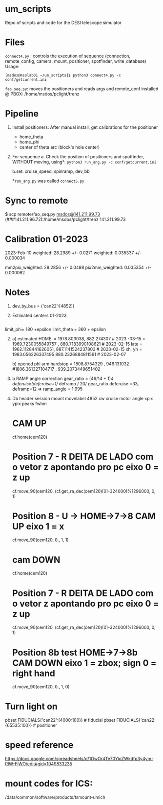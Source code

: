 # um_scripts
Repo of scripts and code for the DESI telescope simulator

# Files
`connect4.py` : controls the execution of sequence (connection, remote_config, camera, mount, positioner, spotfinder, write_database) 
Usage:
```
[msdos@msslab01 ~/um_scripts]$ python3 connect4.py -c conf/getcurrent.ini
```

`fao_seq.py`: moves the positioners and reads args and remote_conf 
    installed @ PBOX: /home/msdos/pclight/trenz

# Pipeline
1. Install positioners:
    After manual install, get calibrations for the positioner
     - home_theta
     - home_phi
     - center of theta arc (block's hole center)

2. For sequence
    a. Check the position of positioners and spotfinder, WITHOUT moving,  using*:
        `python3 run_ang.py -c conf/getcurrent.ini` 
        
    b.set: cruise_speed, spinramp, dev_bb

    *`run_ang.py` was called `connect5.py`

# Sync to remote 
$ scp remote/fao_seq.py msdos@141.211.99.73 (###141.211.96.72):/home/msdos/pclight/trenz
141.211.99.73

# Calibration 01-2023
2023-Feb-10
weighted: 28.2989 +/- 0.0271
weighted: 0.035337 +/- 0.000034

mm2pix_weighted: 28.2856 +/- 0.0498
pix2mm_weighted: 0.035354 +/- 0.000062

# Notes
1. dev_by_bus = {'can22':[4852]}

2. Estimated centers 01-2023
```xc, yc, rc = 1973, 885, 190
```
limit_phi= 180 +epsilon
limit_theta  = 360 + epsilon

2. a) estimated HOME:
 = 1978.803038, 882.274307 # 2023 -03-15
   = 1969.7230055849757 , 880.7183990108621  # 2023-02-15 late
    = 1962.1128441626051,  887.1141524237803 # 2023-02-15
xh, yh = 1983.056226337495 880.2326884811561 # 2023-02-07

    b)  opened phi arm hardstop = 1808.8754329 , 946.131032 
                                 #1806.361327104717 , 939.2073449651402


2. b RAMP angle correction 
gear_ratio = (46/14 + 1)**4
defcruise*(defcruise+1)* deframp / 20/ gear_ratio
defcruise =33, deframp=12 => ramp_angle = 1.995

3. Db header
 session mount movelabel 4852 cw cruise motor angle xpix ypix peaks fwhm

    
    # CAM UP

    cf.home(cem120)

    # Position 7 - R DEITA DE LADO com o vetor z apontando pro pc  eixo 0 = z up
    cf.move_90(cem120, (cf.get_ra_dec(cem120)[0]-324000)%1296000, 0, 1) 

    # Position 8 - U   -> HOME->7->8 CAM UP  eixo 1  = x
    cf.move_90(cem120, 0., 1, 1)


    # cam DOWN
    cf.home(cem120)

    # Position 7 - R DEITA DE LADO com o vetor z apontando pro pc  eixo 0 = z up
    cf.move_90(cem120, (cf.get_ra_dec(cem120)[0]-324000)%1296000, 0, 1) 

    # Position 8b  test HOME->7->8b CAM DOWN  eixo 1 = zbox; sign 0 = right hand
    cf.move_90(cem120, 0., 1, 0)

#  Turn light on
pbset FIDUCIALS{'can22':{4000:100}} # fiducial
pbset FIDUCIALS{'can22: {65535:100}} # positioner


# speed reference
https://docs.google.com/spreadsheets/d/1OwOr4Te70YioZWkdfp3y4ym-RlW-FjWO/edit#gid=1049833235

# mount codes for ICS: 
/data/common/software/products/tsmount-umich 
